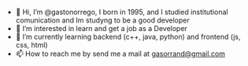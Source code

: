 - 👋 Hi, I’m @gastonorrego, I born in 1995, and I studied institutional comunication and Im studyng to be a good developer
- 👀 I’m interested in learn and get a job as a Developer
- 🌱 I’m currently learning backend (c++, java, python) and frontend (js, css, html)
- 📫 How to reach me by send me a mail at gasorrand@gmail.com


